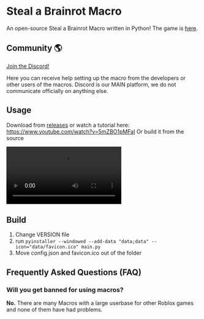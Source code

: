 # Steal a Brainrot Macro

An open-source Steal a Brainrot Macro written in Python! The game is [here](https://www.roblox.com/games/109983668079237/Steal-a-Brainrot).

## Community 🌎

[Join the Discord!](https://discord.gg/e2qCZknrks)

Here you can receive help setting up the macro from the developers or other users of the macros. Discord is our MAIN platform, we do not communicate officially on anything else.

## Usage
Download from [releases](https://github.com/Namesnipes/Steal-A-Brainrot-Macro/releases) or watch a tutorial here: https://www.youtube.com/watch?v=5mZBO1pMFaI
Or build it from the source 

![](https://i.imgur.com/F8kRyKo.mp4)

## Build
1. Change VERSION file
2. run `pyinstaller --windowed --add-data "data;data" --icon="data/favicon.ico" main.py`
3. Move config.json and favicon.ico out of the folder

## Frequently Asked Questions (FAQ)

### Will you get banned for using macros?

**No.** There are many Macros with a large userbase for other Roblox games and none of them have had problems.
